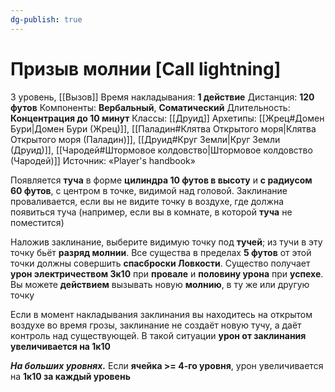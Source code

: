 ```yaml
---
dg-publish: true
---
```

# Призыв молнии [Call lightning]
3 уровень, [[Вызов]]
Время накладывания: **1 действие**
Дистанция: **120 футов**
Компоненты: **Вербальный**, **Соматический**
Длительность: **Концентрация до 10 минут**
Классы: [[Друид]]
Архетипы: [[Жрец#Домен Бури|Домен Бури (Жрец)]], [[Паладин#Клятва Открытого моря|Клятва Открытого моря (Паладин)]], [[Друид#Круг Земли|Круг Земли (Друид)]], [[Чародей#Штормовое колдовство|Штормовое колдовство (Чародей)]]
Источник: «Player's handbook»

Появляется **туча** в форме **цилиндра 10 футов в высоту** и **с радиусом 60 футов**, с центром в точке, видимой над головой. Заклинание проваливается, если вы не видите точку в воздухе, где должна появиться туча (например, если вы в комнате, в которой **туча** не поместится)

Наложив заклинание, выберите видимую точку под **тучей**; из тучи в эту точку бьёт **разряд молнии**. Все существа в пределах **5 футов** от этой точки должны совершить **спасброски Ловкости**. Существо получает **урон электричеством 3к10** при **провале** и **половину урона** при **успехе**. Вы можете **действием** вызывать новую **молнию**, в ту же или другую точку

Если в момент накладывания заклинания вы находитесь на открытом воздухе во время грозы, заклинание не создаёт новую тучу, а даёт контроль над существующей. В такой ситуации **урон от заклинания увеличивается на 1к10**

**_На больших уровнях._** Если **ячейка >= 4-го уровня**, урон увеличивается на **1к10 за каждый уровень**